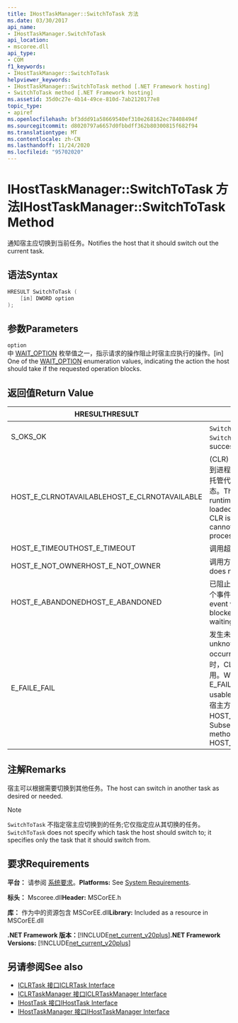```yaml
---
title: IHostTaskManager::SwitchToTask 方法
ms.date: 03/30/2017
api_name:
- IHostTaskManager.SwitchToTask
api_location:
- mscoree.dll
api_type:
- COM
f1_keywords:
- IHostTaskManager::SwitchToTask
helpviewer_keywords:
- IHostTaskManager::SwitchToTask method [.NET Framework hosting]
- SwitchToTask method [.NET Framework hosting]
ms.assetid: 35d0c27e-4b14-49ce-810d-7ab2120177e8
topic_type:
- apiref
ms.openlocfilehash: bf3ddd91a58669540ef310e268162ec78408494f
ms.sourcegitcommit: d8020797a6657d0fbbdff362b80300815f682f94
ms.translationtype: MT
ms.contentlocale: zh-CN
ms.lasthandoff: 11/24/2020
ms.locfileid: "95702020"
---
```

# <a name="ihosttaskmanagerswitchtotask-method"></a><span data-ttu-id="b8ea5-102">IHostTaskManager::SwitchToTask 方法</span><span class="sxs-lookup"><span data-stu-id="b8ea5-102">IHostTaskManager::SwitchToTask Method</span></span>

<span data-ttu-id="b8ea5-103">通知宿主应切换到当前任务。</span><span class="sxs-lookup"><span data-stu-id="b8ea5-103">Notifies the host that it should switch out the current task.</span></span>  
  
## <a name="syntax"></a><span data-ttu-id="b8ea5-104">语法</span><span class="sxs-lookup"><span data-stu-id="b8ea5-104">Syntax</span></span>  
  
```cpp  
HRESULT SwitchToTask (  
    [in] DWORD option  
);  
```  
  
## <a name="parameters"></a><span data-ttu-id="b8ea5-105">参数</span><span class="sxs-lookup"><span data-stu-id="b8ea5-105">Parameters</span></span>  

 `option`  
 <span data-ttu-id="b8ea5-106">中 [WAIT_OPTION](wait-option-enumeration.md) 枚举值之一，指示请求的操作阻止时宿主应执行的操作。</span><span class="sxs-lookup"><span data-stu-id="b8ea5-106">[in] One of the [WAIT_OPTION](wait-option-enumeration.md) enumeration values, indicating the action the host should take if the requested operation blocks.</span></span>  
  
## <a name="return-value"></a><span data-ttu-id="b8ea5-107">返回值</span><span class="sxs-lookup"><span data-stu-id="b8ea5-107">Return Value</span></span>  
  
|<span data-ttu-id="b8ea5-108">HRESULT</span><span class="sxs-lookup"><span data-stu-id="b8ea5-108">HRESULT</span></span>|<span data-ttu-id="b8ea5-109">说明</span><span class="sxs-lookup"><span data-stu-id="b8ea5-109">Description</span></span>|  
|-------------|-----------------|  
|<span data-ttu-id="b8ea5-110">S_OK</span><span class="sxs-lookup"><span data-stu-id="b8ea5-110">S_OK</span></span>|<span data-ttu-id="b8ea5-111">`SwitchToTask` 已成功返回。</span><span class="sxs-lookup"><span data-stu-id="b8ea5-111">`SwitchToTask` returned successfully.</span></span>|  
|<span data-ttu-id="b8ea5-112">HOST_E_CLRNOTAVAILABLE</span><span class="sxs-lookup"><span data-stu-id="b8ea5-112">HOST_E_CLRNOTAVAILABLE</span></span>|<span data-ttu-id="b8ea5-113"> (CLR) 的公共语言运行时未加载到进程中，或 CLR 处于无法运行托管代码或成功处理调用的状态。</span><span class="sxs-lookup"><span data-stu-id="b8ea5-113">The common language runtime (CLR) has not been loaded into a process, or the CLR is in a state in which it cannot run managed code or process the call successfully.</span></span>|  
|<span data-ttu-id="b8ea5-114">HOST_E_TIMEOUT</span><span class="sxs-lookup"><span data-stu-id="b8ea5-114">HOST_E_TIMEOUT</span></span>|<span data-ttu-id="b8ea5-115">调用超时。</span><span class="sxs-lookup"><span data-stu-id="b8ea5-115">The call timed out.</span></span>|  
|<span data-ttu-id="b8ea5-116">HOST_E_NOT_OWNER</span><span class="sxs-lookup"><span data-stu-id="b8ea5-116">HOST_E_NOT_OWNER</span></span>|<span data-ttu-id="b8ea5-117">调用方不拥有该锁。</span><span class="sxs-lookup"><span data-stu-id="b8ea5-117">The caller does not own the lock.</span></span>|  
|<span data-ttu-id="b8ea5-118">HOST_E_ABANDONED</span><span class="sxs-lookup"><span data-stu-id="b8ea5-118">HOST_E_ABANDONED</span></span>|<span data-ttu-id="b8ea5-119">已阻止的线程或纤程正在等待某个事件时，该事件被取消。</span><span class="sxs-lookup"><span data-stu-id="b8ea5-119">An event was canceled while a blocked thread or fiber was waiting on it.</span></span>|  
|<span data-ttu-id="b8ea5-120">E_FAIL</span><span class="sxs-lookup"><span data-stu-id="b8ea5-120">E_FAIL</span></span>|<span data-ttu-id="b8ea5-121">发生未知的灾难性故障。</span><span class="sxs-lookup"><span data-stu-id="b8ea5-121">An unknown catastrophic failure occurred.</span></span> <span data-ttu-id="b8ea5-122">当方法返回 E_FAIL 时，CLR 在该进程内将不再可用。</span><span class="sxs-lookup"><span data-stu-id="b8ea5-122">When a method returns E_FAIL, the CLR is no longer usable within the process.</span></span> <span data-ttu-id="b8ea5-123">对宿主方法的后续调用会返回 HOST_E_CLRNOTAVAILABLE。</span><span class="sxs-lookup"><span data-stu-id="b8ea5-123">Subsequent calls to hosting methods return HOST_E_CLRNOTAVAILABLE.</span></span>|  
  
## <a name="remarks"></a><span data-ttu-id="b8ea5-124">注解</span><span class="sxs-lookup"><span data-stu-id="b8ea5-124">Remarks</span></span>  

 <span data-ttu-id="b8ea5-125">宿主可以根据需要切换到其他任务。</span><span class="sxs-lookup"><span data-stu-id="b8ea5-125">The host can switch in another task as desired or needed.</span></span>  
  
> [!NOTE]
> <span data-ttu-id="b8ea5-126">`SwitchToTask` 不指定宿主应切换到的任务;它仅指定应从其切换的任务。</span><span class="sxs-lookup"><span data-stu-id="b8ea5-126">`SwitchToTask` does not specify which task the host should switch to; it specifies only the task that it should switch from.</span></span>  
  
## <a name="requirements"></a><span data-ttu-id="b8ea5-127">要求</span><span class="sxs-lookup"><span data-stu-id="b8ea5-127">Requirements</span></span>  

 <span data-ttu-id="b8ea5-128">**平台：** 请参阅 [系统要求](../../get-started/system-requirements.md)。</span><span class="sxs-lookup"><span data-stu-id="b8ea5-128">**Platforms:** See [System Requirements](../../get-started/system-requirements.md).</span></span>  
  
 <span data-ttu-id="b8ea5-129">**标头：** Mscoree.dll</span><span class="sxs-lookup"><span data-stu-id="b8ea5-129">**Header:** MSCorEE.h</span></span>  
  
 <span data-ttu-id="b8ea5-130">**库：** 作为中的资源包含 MSCorEE.dll</span><span class="sxs-lookup"><span data-stu-id="b8ea5-130">**Library:** Included as a resource in MSCorEE.dll</span></span>  
  
 <span data-ttu-id="b8ea5-131">**.NET Framework 版本：**[!INCLUDE[net_current_v20plus](../../../../includes/net-current-v20plus-md.md)]</span><span class="sxs-lookup"><span data-stu-id="b8ea5-131">**.NET Framework Versions:** [!INCLUDE[net_current_v20plus](../../../../includes/net-current-v20plus-md.md)]</span></span>  
  
## <a name="see-also"></a><span data-ttu-id="b8ea5-132">另请参阅</span><span class="sxs-lookup"><span data-stu-id="b8ea5-132">See also</span></span>

- [<span data-ttu-id="b8ea5-133">ICLRTask 接口</span><span class="sxs-lookup"><span data-stu-id="b8ea5-133">ICLRTask Interface</span></span>](iclrtask-interface.md)
- [<span data-ttu-id="b8ea5-134">ICLRTaskManager 接口</span><span class="sxs-lookup"><span data-stu-id="b8ea5-134">ICLRTaskManager Interface</span></span>](iclrtaskmanager-interface.md)
- [<span data-ttu-id="b8ea5-135">IHostTask 接口</span><span class="sxs-lookup"><span data-stu-id="b8ea5-135">IHostTask Interface</span></span>](ihosttask-interface.md)
- [<span data-ttu-id="b8ea5-136">IHostTaskManager 接口</span><span class="sxs-lookup"><span data-stu-id="b8ea5-136">IHostTaskManager Interface</span></span>](ihosttaskmanager-interface.md)
